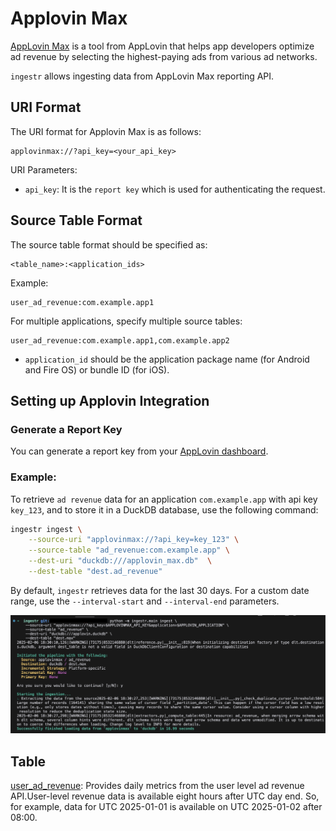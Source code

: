# Applovin Max
[AppLovin Max](https://developers.applovin.com/en/max/getting-started/) is a tool from AppLovin that helps app developers optimize ad revenue by selecting the highest-paying ads from various ad networks.

`ingestr` allows ingesting data from AppLovin Max reporting API.

## URI Format
The URI format for Applovin Max is as follows:
```
applovinmax://?api_key=<your_api_key>
```

URI Parameters:
- `api_key`: It is the `report key` which is used for authenticating the request.

## Source Table Format
The source table format should be specified as:
```
<table_name>:<application_ids>
```

Example:
```
user_ad_revenue:com.example.app1
```

For multiple applications, specify multiple source tables:
```
user_ad_revenue:com.example.app1,com.example.app2
```

- `application_id` should be the application package name (for Android and Fire OS) or bundle ID (for iOS).

## Setting up Applovin Integration

### Generate a Report Key
You can generate a report key from your [AppLovin dashboard](https://developers.applovin.com/en/max/max-dashboard/account/account-info/#keys).

### Example:
To retrieve `ad revenue` data for an application `com.example.app` with api key `key_123`, and to store it in a DuckDB database, use the following command:

```sh
ingestr ingest \
    --source-uri "applovinmax://?api_key=key_123" \
    --source-table "ad_revenue:com.example.app" \
    --dest-uri "duckdb:///applovin_max.db"  \
    --dest-table "dest.ad_revenue"
```
By default, `ingestr` retrieves data for the last 30 days. For a custom date range, use the `--interval-start` and `--interval-end` parameters.

<img alt="applovin_max_img" src="../media/applovin_max.png"/>

## Table
[user_ad_revenue](https://developers.applovin.com/en/max/reporting-apis/user-level-ad-revenue-api/): Provides daily metrics from the user level ad revenue API.User-level revenue data is available eight hours after UTC day end. So, for example, data for UTC 2025-01-01 is available on UTC 2025-01-02 after 08:00.